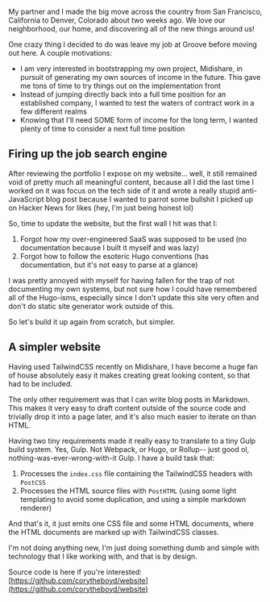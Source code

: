 My partner and I made the big move across the country from San Francisco, California to Denver, Colorado about two weeks ago. We love our neighborhood, our home, and discovering all of the new things around us!

One crazy thing I decided to do was leave my job at Groove before moving out here. A couple motivations:
* I am very interested in bootstrapping my own project, Midishare, in pursuit of generating my own sources of income in the future. This gave me tons of time to try things out on the implementation front
* Instead of jumping directly back into a full time position for an established company, I wanted to test the waters of contract work in a few different realms
* Knowing that I'll need SOME form of income for the long term, I wanted plenty of time to consider a next full time position

## Firing up the job search engine

After reviewing the portfolio I expose on my website... well, it still remained void of pretty much all meaningful content, because all I did the last time I worked on it was focus on the tech side of it and wrote a really stupid anti-JavaScript blog post because I wanted to parrot some bullshit I picked up on Hacker News for likes (hey, I'm just being honest lol)

So, time to update the website, but the first wall I hit was that I:
1. Forgot how my over-engineered SaaS was supposed to be used (no documentation because I built it myself and was lazy)
1. Forgot how to follow the esoteric Hugo conventions (has documentation, but it's not easy to parse at a glance)

I was pretty annoyed with myself for having fallen for the trap of not documenting my own systems, but not sure how I could have remembered all of the Hugo-isms, especially since I don't update this site very often and don't do static site generator work outside of this.

So let's build it up again from scratch, but simpler.

## A simpler website

Having used TailwindCSS recently on Midishare, I have become a huge fan of house absolutely easy it makes creating great looking content, so that had to be included.

The only other requirement was that I can write blog posts in Markdown. This makes it very easy to draft content outside of the source code and trivially drop it into a page later, and it's also much easier to iterate on than HTML.

Having two tiny requirements made it really easy to translate to a tiny Gulp build system. Yes, Gulp. Not Webpack, or Hugo, or Rollup-- just good ol, nothing-was-ever-wrong-with-it Gulp. I have a build task that:
1. Processes the `index.css` file containing the TailwindCSS headers with `PostCSS`
1. Processes the HTML source files with `PostHTML` (using some light templating to avoid some duplication, and using a simple markdown renderer)

And that's it, it just emits one CSS file and some HTML documents, where the HTML documents are marked up with TailwindCSS classes.

I'm not doing anything new, I'm just doing something dumb and simple with technology that I like working with, and that is by design.

Source code is here if you're interested: [https://github.com/corytheboyd/website](https://github.com/corytheboyd/website)
